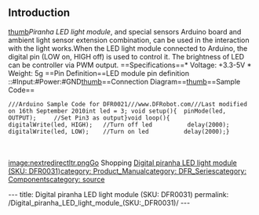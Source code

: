 <h2 id="introduction">Introduction</h2>
<p><a href="image:Digital_piranha_LED_light_module_DFR0031.jpg" title="wikilink">thumb</a><em>Piranha LED light module</em>, and special sensors Arduino board and ambient light sensor extension combination, can be used in the interaction with the light works.When the LED light module connected to Arduino, the digital pin (LOW on, HIGH off) is used to control it. The brightness of LED can be controller via PWM output. ==Specifications==* Voltage: +3.3-5V * Weight: 5g ==Pin Definition==LED module pin definition ::#Input:#Power:#GND<a href="image:DISensor_PD.jpg" title="wikilink">thumb</a>==Connection Diagram==<a href="image:DigitalSensor_CD.jpg" title="wikilink">thumb</a>==Sample Code==</p>
<pre class="sourceCode cpp"><code class="sourceCode cpp"><span class="co">///Arduino Sample Code for DFR0021///www.DFRobot.com///Last modified on 16th September 2010int led = 3; void setup(){  pinMode(led, OUTPUT);     //Set Pin3 as output}void loop(){          digitalWrite(led, HIGH);   //Turn off led          delay(2000);          digitalWrite(led, LOW);    //Turn on led          delay(2000);}</span></code></pre>
<p><br /><br /><a href="image:nextredirectltr.png" title="wikilink">image:nextredirectltr.pngGo</a> Shopping <a href="https://www.dfrobot.com/product-232.html">Digital piranha LED light module (SKU: DFR0031)</a><a href="category:_Product_Manual" title="wikilink">category: Product_Manual</a><a href="category:_DFR_Series" title="wikilink">category: DFR_Series</a><a href="category:_Components" title="wikilink">category: Components</a><a href="category:_source" title="wikilink">category: source</a></p>---
title: Digital piranha LED light module (SKU: DFR0031)
permalink: /Digital_piranha_LED_light_module_(SKU:_DFR0031)/
---

